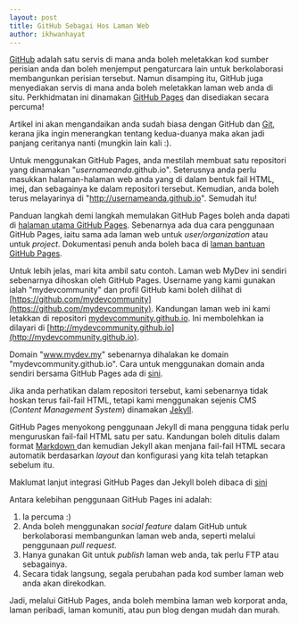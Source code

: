 ```yaml
---
layout: post
title: GitHub Sebagai Hos Laman Web
author: ikhwanhayat
---
```


[GitHub](https://github.com) adalah satu servis di mana anda boleh meletakkan kod sumber perisian anda dan boleh menjemput pengaturcara lain untuk berkolaborasi membangunkan perisian tersebut. Namun disamping itu, GitHub juga menyediakan servis di mana anda boleh meletakkan laman web anda di situ. Perkhidmatan ini dinamakan [GitHub Pages](https://pages.github.com) dan disediakan secara percuma!

<!--more-->

Artikel ini akan mengandaikan anda sudah biasa dengan GitHub dan [Git](http://git-scm.com), kerana jika ingin menerangkan tentang kedua-duanya maka akan jadi panjang ceritanya nanti (mungkin lain kali :).

Untuk menggunakan GitHub Pages, anda mestilah membuat satu repositori yang dinamakan "_usernameanda_.github.io". Seterusnya anda perlu masukkan halaman-halaman web anda yang di dalam bentuk fail HTML, imej, dan sebagainya ke dalam repositori tersebut. Kemudian, anda boleh terus melayarinya di "http://usernameanda.github.io". Semudah itu!

Panduan langkah demi langkah memulakan GitHub Pages boleh anda dapati di [halaman utama GitHub Pages](https://pages.github.com/). Sebenarnya ada dua cara penggunaan GitHub Pages, iaitu sama ada laman web untuk _user/organization_ atau untuk _project_. Dokumentasi penuh anda boleh baca di [laman bantuan GitHub Pages](https://help.github.com/categories/github-pages-basics/).

Untuk lebih jelas, mari kita ambil satu contoh. Laman web MyDev ini sendiri sebenarnya dihoskan oleh GitHub Pages. Username yang kami gunakan ialah "mydevcommunity" dan profil GitHub kami boleh dilihat di [https://github.com/mydevcommunity](https://github.com/mydevcommunity). Kandungan laman web ini kami letakkan di repositori [mydevcommunity.github.io](https://github.com/mydevcommunity/mydevcommunity.github.io). Ini membolehkan ia dilayari di [http://mydevcommunity.github.io](http://mydevcommunity.github.io). 

Domain "www.mydev.my" sebenarnya dihalakan ke domain "mydevcommunity.github.io". Cara untuk menggunakan domain anda sendiri bersama GitHub Pages ada di [sini](https://help.github.com/articles/about-custom-domains-for-github-pages-sites/).

Jika anda perhatikan dalam repositori tersebut, kami sebenarnya tidak hoskan terus fail-fail HTML, tetapi kami menggunakan sejenis CMS (_Content Management System_) dinamakan [Jekyll](http://jekyllrb.com).

GitHub Pages menyokong penggunaan Jekyll di mana pengguna tidak perlu menguruskan fail-fail HTML satu per satu. Kandungan boleh ditulis dalam format [Markdown ](http://daringfireball.net/projects/markdown/) dan kemudian Jekyll akan menjana fail-fail HTML secara automatik berdasarkan _layout_ dan konfigurasi yang kita telah tetapkan sebelum itu.

Maklumat lanjut integrasi GitHub Pages dan Jekyll boleh dibaca di [sini](https://help.github.com/articles/using-jekyll-with-pages/)

Antara kelebihan penggunaan GitHub Pages ini adalah:

1. Ia percuma :)
1. Anda boleh menggunakan _social feature_ dalam GitHub untuk berkolaborasi membangunkan laman web anda, seperti melalui penggunaan _pull request_.
1. Hanya gunakan Git untuk _publish_ laman web anda, tak perlu FTP atau sebagainya.
1. Secara tidak langsung, segala perubahan pada kod sumber laman web anda akan direkodkan.

Jadi, melalui GitHub Pages, anda boleh membina laman web korporat anda, laman peribadi, laman komuniti, atau pun blog dengan mudah dan murah.